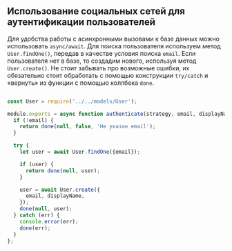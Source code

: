 ## Использование социальных сетей для аутентификации пользователей

Для удобства работы с асинхронными вызовами к базе данных можно использовать `async/await`. 
Для поиска пользователя используем метод `User.findOne()`, передав в качестве условия поиска `email`. 
Если пользователя нет в базе, то создадим нового, используя метод `User.create()`. 
Не стоит забывать про возможные ошибки, их обязательно стоит обработать с помощью конструкции `try/catch` 
и «вернуть» из функции с помощью коллбека `done`.

```js

const User = require('../../models/User');

module.exports = async function authenticate(strategy, email, displayName, done) {
  if (!email) {
    return done(null, false, 'Не указан email');
  }

  try {
    let user = await User.findOne({email});

    if (user) {
      return done(null, user);
    }

    user = await User.create({
      email, displayName,
    });
    done(null, user);
  } catch (err) {
    console.error(err);
    done(err);
  }
};

```
